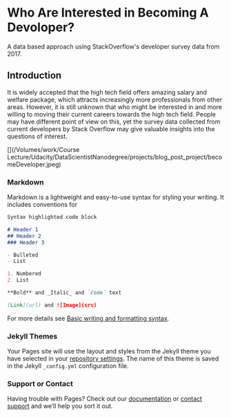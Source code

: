 # Who Are Interested in Becoming A Devoloper?
A data based approach using StackOverflow's developer survey data from 2017.

## Introduction
It is widely accepted that the high tech field offers amazing salary and welfare package, which attracts increasingly more professionals from other areas. However, it is still unknown that who might be interested in and more willing to moving their current careers towards the high tech field. People may have different point of view on this, yet the survey data collected from current developers by Stack Overflow may give valuable insights into the questions of interest.

[](/Volumes/work/Course Lecture/Udacity/DataScientistNanodegree/projects/blog_post_project/becomeDeveloper.jpeg)

### Markdown

Markdown is a lightweight and easy-to-use syntax for styling your writing. It includes conventions for

```markdown
Syntax highlighted code block

# Header 1
## Header 2
### Header 3

- Bulleted
- List

1. Numbered
2. List

**Bold** and _Italic_ and `Code` text

[Link](url) and ![Image](src)
```

For more details see [Basic writing and formatting syntax](https://docs.github.com/en/github/writing-on-github/getting-started-with-writing-and-formatting-on-github/basic-writing-and-formatting-syntax).

### Jekyll Themes

Your Pages site will use the layout and styles from the Jekyll theme you have selected in your [repository settings](https://github.com/AlexWangVT/blog_post_project/settings/pages). The name of this theme is saved in the Jekyll `_config.yml` configuration file.

### Support or Contact

Having trouble with Pages? Check out our [documentation](https://docs.github.com/categories/github-pages-basics/) or [contact support](https://support.github.com/contact) and we’ll help you sort it out.
